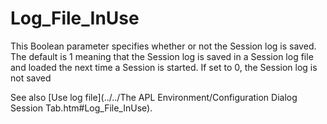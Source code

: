 # Log_File_InUse

This Boolean parameter specifies whether or not the Session log is saved. The default is 1 meaning that the Session log is saved in a Session log file and loaded the next time a Session is started. If set to 0, the Session log is not saved

See also [Use log file](../../The APL Environment/Configuration Dialog Session Tab.htm#Log_File_InUse).
